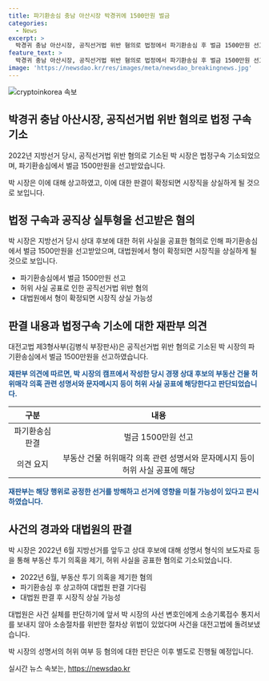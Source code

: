 ```yaml
---
title: 파기환송심 충남 아산시장 박경귀에 1500만원 벌금
categories:
  - News
excerpt: >
  박경귀 충남 아산시장, 공직선거법 위반 혐의로 법정에서 파기환송심 후 벌금 1500만원 선고. 대법원에서 형이 확정되면 시장직 잃을 수도. 박 시장은 2022년 지방선거 당시 허위 사실 공표 혐의로 기소되었고, 2심까지 불복했으나 대법원의 소송절차 위반으로 사건을 대전고법에 돌려보냈음. 혐의는 허위 사실 공표로, 관련 성명서와 문자메시지가 허위로 인정되며 공정한 선거를 방해한 것으로 판단됨.
feature_text: >
  박경귀 충남 아산시장, 공직선거법 위반 혐의로 법정에서 파기환송심 후 벌금 1500만원 선고. 대법원에서 형이 확정되면 시장직 잃을 수도. 박 시장은 2022년 지방선거 당시 허위 사실 공표 혐의로 기소되었고, 2심까지 불복했으나 대법원의 소송절차 위반으로 사건을 대전고법에 돌려보냈음. 혐의는 허위 사실 공표로, 관련 성명서와 문자메시지가 허위로 인정되며 공정한 선거를 방해한 것으로 판단됨.
image: 'https://newsdao.kr/res/images/meta/newsdao_breakingnews.jpg'
---
```


<p><img src="https://newsdao.kr/res/images/meta/newsdao_breakingnews.jpg" alt="cryptoinkorea 속보" /></p>

<h2 data-ke-size="size26">박경귀 충남 아산시장, 공직선거법 위반 혐의로 법정 구속 기소</h2>

<p data-ke-size="size16">2022년 지방선거 당시, 공직선거법 위반 혐의로 기소된 박 시장은 법정구속 기소되었으며, 파기환송심에서 벌금 1500만원을 선고받았습니다.</p>

<p data-ke-size="size16">박 시장은 이에 대해 상고하였고, 이에 대한 판결이 확정되면 시장직을 상실하게 될 것으로 보입니다.</p>

<h2 data-ke-size="size24">법정 구속과 공직상 실투형을 선고받은 혐의</h2>

<p data-ke-size="size16">박 시장은 지방선거 당시 상대 후보에 대한 허위 사실을 공표한 혐의로 인해 파기환송심에서 벌금 1500만원을 선고받았으며, 대법원에서 형이 확정되면 시장직을 상실하게 될 것으로 보입니다.</p>

<ul>
<li>파기환송심에서 벌금 1500만원 선고</li>
<li>허위 사실 공표로 인한 공직선거법 위반 혐의</li>
<li>대법원에서 형이 확정되면 시장직 상실 가능성</li>
</ul>

<h2 data-ke-size="size24">판결 내용과 법정구속 기소에 대한 재판부 의견</h2>

<p data-ke-size="size16">대전고법 제3형사부(김병식 부장판사)은 공직선거법 위반 혐의로 기소된 박 시장의 파기환송심에서 벌금 1500만원을 선고하였습니다.</p>

<p data-ke-size="size16"><b><span style="color: #1a5490;">재판부 의견에 따르면, 박 시장의 캠프에서 작성한 당시 경쟁 상대 후보의 부동산 건물 허위매각 의혹 관련 성명서와 문자메시지 등이 허위 사실 공표에 해당한다고 판단되었습니다.</span></b></p>

<table>
<thead>
<tr>
<th style="text-align: center;">구분</th>
<th style="text-align: center;">내용</th>
</tr>
</thead>
<tbody>
<tr>
<td style="text-align: center;">파기환송심 판결</td>
<td style="text-align: center;">벌금 1500만원 선고</td>
</tr>
<tr>
<td style="text-align: center;">의견 요지</td>
<td style="text-align: center;">부동산 건물 허위매각 의혹 관련 성명서와 문자메시지 등이 허위 사실 공표에 해당</td>
</tr>
</tbody>
</table>

<p data-ke-size="size16"><b><span style="color: #1a5490;">재판부는 해당 행위로 공정한 선거를 방해하고 선거에 영향을 미칠 가능성이 있다고 판시하였습니다.</span></b></p>

<h2 data-ke-size="size24">사건의 경과와 대법원의 판결</h2>

<p data-ke-size="size16">박 시장은 2022년 6월 지방선거를 앞두고 상대 후보에 대해 성명서 형식의 보도자료 등을 통해 부동산 투기 의혹을 제기, 허위 사실을 공표한 혐의로 기소되었습니다.</p>

<ul>
<li>2022년 6월, 부동산 투기 의혹을 제기한 혐의</li>
<li>파기환송심 후 상고하여 대법원 판결 기다림</li>
<li>대법원 판결 후 시장직 상실 가능성</li>
</ul>

<p data-ke-size="size16">대법원은 사건 실체를 판단하기에 앞서 박 시장의 사선 변호인에게 소송기록접수 통지서를 보내지 않아 소송절차를 위반한 절차상 위법이 있었다며 사건을 대전고법에 돌려보냈습니다.</p>

<p data-ke-size="size16">박 시장의 성명서의 허위 여부 등 혐의에 대한 판단은 이후 별도로 진행될 예정입니다.</p>
실시간 뉴스 속보는, <a href="https://newsdao.kr" rel="dofollow">https://newsdao.kr</a>


